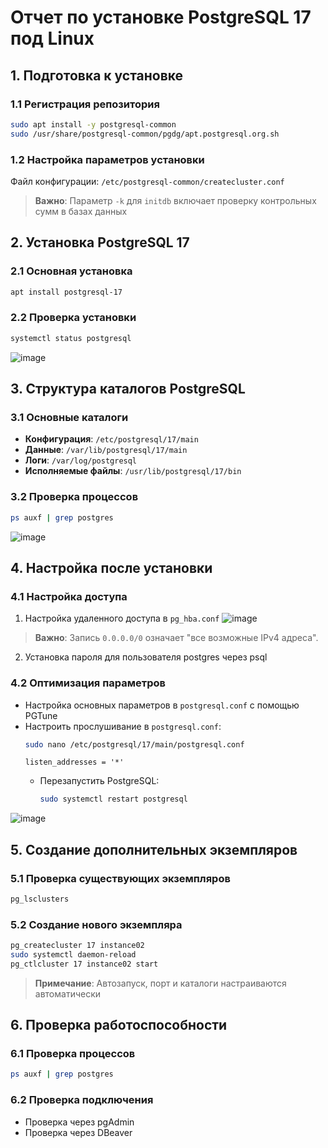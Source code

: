 # Отчет по установке PostgreSQL 17 под Linux

## 1. Подготовка к установке

### 1.1 Регистрация репозитория
```bash
sudo apt install -y postgresql-common
sudo /usr/share/postgresql-common/pgdg/apt.postgresql.org.sh
```

<!--
![Регистрация репозитория](screenshots/01_repo_registration.png)
-->

### 1.2 Настройка параметров установки
Файл конфигурации: `/etc/postgresql-common/createcluster.conf`

> **Важно**: Параметр `-k` для `initdb` включает проверку контрольных сумм в базах данных





## 2. Установка PostgreSQL 17

### 2.1 Основная установка
```bash
apt install postgresql-17
```

### 2.2 Проверка установки
```bash
systemctl status postgresql
```


![image](https://github.com/user-attachments/assets/a28dc9a3-ad1c-4b37-a787-5056f551b576)


## 3. Структура каталогов PostgreSQL

### 3.1 Основные каталоги
- **Конфигурация**: `/etc/postgresql/17/main`
- **Данные**: `/var/lib/postgresql/17/main`
- **Логи**: `/var/log/postgresql`
- **Исполняемые файлы**: `/usr/lib/postgresql/17/bin`

### 3.2 Проверка процессов 
```bash
ps auxf | grep postgres
```

![image](https://github.com/user-attachments/assets/fd3b93b6-5e9a-435e-972c-d0def19d92f5)



## 4. Настройка после установки

### 4.1 Настройка доступа
1. Настройка удаленного доступа в `pg_hba.conf`
![image](https://github.com/user-attachments/assets/5a8e9c4f-9529-4c20-845a-308f6d4bf811)
> **Важно**: Запись `0.0.0.0/0` означает "все возможные IPv4 адреса". 
2. Установка пароля для пользователя postgres через psql

### 4.2 Оптимизация параметров
- Настройка основных параметров в `postgresql.conf` с помощью PGTune
- Настроить прослушивание в `postgresql.conf`:
     ```bash
     sudo nano /etc/postgresql/17/main/postgresql.conf
     ```
     ```
     listen_addresses = '*'
     ```
   - Перезапустить PostgreSQL:
     ```bash
     sudo systemctl restart postgresql

![image](https://github.com/user-attachments/assets/26469069-4edd-4616-8ea8-222110bec063)


## 5. Создание дополнительных экземпляров

### 5.1 Проверка существующих экземпляров
```bash
pg_lsclusters
```

### 5.2 Создание нового экземпляра
```bash
pg_createcluster 17 instance02
sudo systemctl daemon-reload
pg_ctlcluster 17 instance02 start
```

> **Примечание**: Автозапуск, порт и каталоги настраиваются автоматически

<!--
![Создание экземпляра](screenshots/06_instance_creation.png)
-->

## 6. Проверка работоспособности

### 6.1 Проверка процессов
```bash
ps auxf | grep postgres
```

### 6.2 Проверка подключения
- Проверка через pgAdmin
- Проверка через DBeaver

<!--
![Проверка подключения](screenshots/07_connection_check.png)
-->

